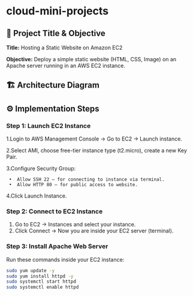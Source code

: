 # cloud-mini-projects

## 📌 Project Title & Objective

**Title:** Hosting a Static Website on Amazon EC2

**Objective:** Deploy a simple static website (HTML, CSS, Image) on an Apache server running in an AWS EC2 instance.


## 🏗️ Architecture Diagram






## ⚙️ Implementation Steps

### Step 1: Launch EC2 Instance

1.Login to AWS Management Console → Go to EC2 → Launch instance.

2.Select AMI, choose free-tier instance type (t2.micro), create a new Key Pair.

3.Configure Security Group:

     •	Allow SSH 22 – for connecting to instance via terminal.
     •	Allow HTTP 80 – for public access to website.
     
4.Click Launch Instance.

### Step 2: Connect to EC2 Instance

1. Go to EC2 → Instances and select your instance.
2. Click Connect → Now you are inside your EC2 server (terminal).

### Step 3: Install Apache Web Server  
Run these commands inside your EC2 instance:  

```bash
sudo yum update -y
sudo yum install httpd -y
sudo systemctl start httpd
sudo systemctl enable httpd


